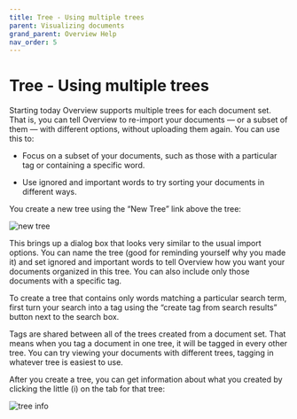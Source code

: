 ```yaml
---
title: Tree - Using multiple trees
parent: Visualizing documents
grand_parent: Overview Help
nav_order: 5
---
```


# Tree - Using multiple trees

Starting today Overview supports multiple trees for each document set. That is, you can tell Overview to re-import your documents — or a subset of them — with different options, without uploading them again. You can use this to:

* Focus on a subset of your documents, such as those with a particular tag or containing a specific word.

* Use ignored and important words to try sorting your documents in different ways.

You create a new tree using the “New Tree” link above the tree:

![new tree](https://blog.overviewdocs.com/wp-content/uploads/2014/02/New-Tree.png)

This brings up a dialog box that looks very similar to the usual import options. You can name the tree (good for reminding yourself why you made it) and set ignored and important words to tell Overview how you want your documents organized in this tree. You can also include only those documents with a specific tag.

To create a tree that contains only words matching a particular search term, first turn your search into a tag using the “create tag from search results” button next to the search box.

Tags are shared between all of the trees created from a document set. That means when you tag a document in one tree, it will be tagged in every other tree. You can try viewing your documents with different trees, tagging in whatever tree is easiest to use.

After you create a tree, you can get information about what you created by clicking the little (i) on the tab for that tree:

![tree info](https://blog.overviewdocs.com/wp-content/uploads/2014/02/Tree-info.png)
